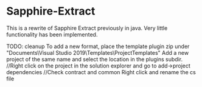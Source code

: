 # Sapphire-Extract
This is a rewrite of Sapphire Extract previously in java. Very little functionality has been implemented.

TODO: cleanup
To add a new format, place the template plugin zip under "Documents\Visual Studio 2019\Templates\ProjectTemplates"
Add a new project of the same name and select the location in the plugins subdir.
//Right click on the project in the solution explorer and go to add->project dependencies
//Check contract and common
Right click and rename the cs file